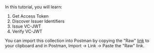 In this tutorial, you will learn:

1. Get Access Token
1. Discover Issuer Identifiers
1. Issue VC-JWT
1. Verify VC-JWT

You can import this collection into Postman by copying the "Raw" [link](https://raw.githubusercontent.com/w3c-ccg/traceability-interop/main/docs/tutorials/vc-jwt/vc-jwt.collection.json) to your clipboard and in Postman, Import -> Link -> Paste the "Raw" link.
